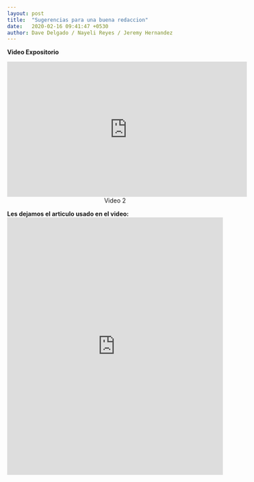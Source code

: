 ```yaml
---
layout: post
title:  "Sugerencias para una buena redaccion"
date:   2020-02-16 09:41:47 +0530
author: Dave Delgado / Nayeli Reyes / Jeremy Hernandez
---
```



<pa><b>Video Expositorio</b><br>
<center><iframe width="560" height="315" src="https://www.youtube.com/embed/BTRMqYROacE" frameborder="0" allow="accelerometer; autoplay; encrypted-media; gyroscope; picture-in-picture" allowfullscreen></iframe></center>
<center><a>Video 2</a></center>


<p><b>Les dejamos el articulo usado en el video:</b>
<embed src="https://davenplay.github.io/blog/assets/images/ensayo.pdf" type="application/pdf" width="100%" height="600px" />

